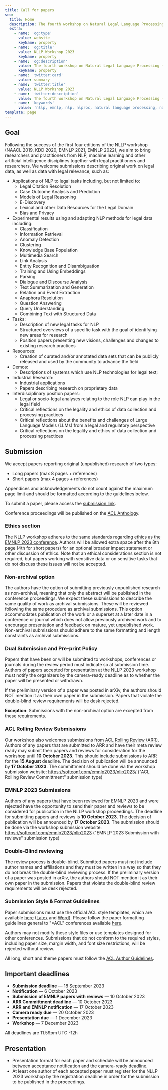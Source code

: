 ```yaml
---
title: Call for papers
seo:
  title: Home
  description: The fourth workshop on Natural Legal Language Processing (NLLP 2023) explores methods and applications of Natural Language Processing for the Legal Domain by focusing on legal text and text with legal significance. Co-located with EMNLP 2023.
  extra:
    - name: 'og:type'
      value: website
      keyName: property
    - name: 'og:title'
      value: NLLP Workshop 2023
      keyName: property
    - name: 'og:description'
      value: The fourth workshop on Natural Legal Language Processing (NLLP 2023) explores methods and applications of Natural Language Processing for the Legal Domain by focusing on legal text and text with legal significance. Co-located with EMNLP 2023.
      keyName: property
    - name: 'twitter:card'
      value: summary
    - name: 'twitter:title'
      value: NLLP Workshop 2023
    - name: 'twitter:description'
      value: The fourth workshop on Natural Legal Language Processing (NLLP 2023) explores methods and applications of Natural Language Processing for the Legal Domain by focusing on legal text and text with legal significance. Co-located with EMNLP 2023.
    - name: 'keywords'
      value: 'nllp, emnlp, nlp, nlproc, natural language processing, natural legal language processing, legal text, legal domain language'
template: page
---
```


## Goal

Following the success of the first four editions of the NLLP workshop (NAACL 2019, KDD 2020, EMNLP 2021, EMNLP 2022), we aim to bring researchers and practitioners from NLP, machine learning and other artificial intelligence disciplines together with legal practitioners and researchers. We welcome submissions describing original work on legal data, as well as data with legal relevance, such as:

- Applications of NLP to legal tasks including, but not limited to:
  - Legal Citation Resolution
  - Case Outcome Analysis and Prediction
  - Models of Legal Reasoning
  - E-Discovery
  - Lexical and other Data Resources for the Legal Domain
  - Bias and Privacy
- Experimental results using and adapting NLP methods for legal data including:
  - Classification
  - Information Retrieval
  - Anomaly Detection
  - Clustering
  - Knowledge Base Population
  - Multimedia Search
  - Link Analysis
  - Entity Recognition and Disambiguation
  - Training and Using Embeddings
  - Parsing
  - Dialogue and Discourse Analysis
  - Text Summarization and Generation
  - Relation and Event Extraction
  - Anaphora Resolution
  - Question Answering
  - Query Understanding
  - Combining Text with Structured Data
- Tasks:
  - Description of new legal tasks for NLP
  - Structured overviews of a specific task with the goal of identifying new areas for research
  - Position papers presenting new visions, challenges and changes to existing research practices
- Resources:
  - Creation of curated and/or annotated data sets that can be publicly released and used by the community to advance the field
- Demos:
  - Descriptions of systems which use NLP technologies for legal text;
- Industrial Research:
  - Industrial applications
  - Papers describing research on proprietary data
- Interdisciplinary position papers:
  - Legal or socio-legal analyses relating to the role NLP can play in the legal field
  - Critical reflections on the legality and ethics of data collection and processing practices
  - Critical reflections about the benefits and challenges of Large Language Models (LLMs) from a legal and regulatory perspective
  - Critical reflections on the legality and ethics of data collection and processing practices

## Submission

We accept papers reporting original (unpublished) research of two types:
- Long papers (max 8 pages + references)
- Short papers (max 4 pages + references)

Appendices and acknowledgements do not count against the maximum page limit and should be formatted according to the guidelines below.

To submit a paper, please access the [submission link](https://softconf.com/emnlp2023/nllp2023).

Conference proceedings will be published on the [ACL Anthology](https://aclanthology.org/).

### Ethics section

The NLLP workshop adheres to the same standards regarding [ethics as the EMNLP 2023 conference](https://2023.emnlp.org/calls/main_conference_papers/#ethics-policy). Authors will be allowed extra space after the 8th page (4th for short papers) for an optional broader impact statement or other discussion of ethics. Note that an ethical considerations section is not required, but papers working with sensitive data or on sensitive tasks that do not discuss these issues will not be accepted.

### Non-archival option

The authors have the option of submitting previously unpublished research as non-archival, meaning that only the abstract will be published in the conference proceedings. We expect these submissions to describe the same quality of work as archival submissions. These will be reviewed following the same procedure as archival submissions. This option accommodates publication of the work or a superset at a later date in a conference or journal which does not allow previously archived work and to encourage presentation and feedback on mature, yet unpublished work. Non-archival submissions should adhere to the same formatting and length constraints as archival submissions.

### Dual Submission and Pre-print Policy

Papers that have been or will be submitted to workshops, conferences or journals during the review period must indicate so at submission time. Authors of papers accepted for presentation at the NLLP 2023 workshop must notify the organizers by the camera-ready deadline as to whether the paper will be presented or withdrawn.

If the preliminary version of a paper was posted in arXiv, the authors should NOT mention it as their own paper in the submission. Papers that violate the double-blind review requirements will be desk rejected. 

**Exception**: Submissions with the non-archival option are excepted from these requirements. 

### ACL Rolling Review Submissions

Our workshop also welcomes submissions from [ACL Rolling Review (ARR)](https://aclrollingreview.org/). Authors of any papers that are submitted to ARR and have their meta review ready may submit their papers and reviews for consideration for the workshop until **10 October 2023**. This should include submissions to ARR for the **15 August** deadline.  The decision of publication will be announced by **17 October 2023**.  The committment should be done via the workshop submission website: https://softconf.com/emnlp2023/nllp2023/ ("ACL Rolling Review Committment" submission type)

### EMNLP 2023 Submissions

Authors of any papers that have been reviewed for EMNLP 2023 and were rejected have the opportunity to send their paper and reviews to be considered for publication in the NLLP workshop proceedings. The deadline for submitting papers and reviews is **10 October 2023**. The decision of publication will be announced by **17 October 2023**. The submission should be done via the workshop submission website: https://softconf.com/emnlp2023/nllp2023 ("EMNLP 2023 Submission with reviews" submission type)

### Double-Blind reviewing

The review process is double-blind. Submitted papers must not include author names and affiliations and they must be written in a way so that they do not break the double-blind reviewing process. If the preliminary version of a paper was posted in arXiv, the authors should NOT mention it as their own paper in the submission. Papers that violate the double-blind review requirements will be desk rejected.

### Submission Style & Format Guidelines

Paper submissions must use the official ACL style templates, which are available [here](https://github.com/acl-org/acl-style-files) ([Latex](https://github.com/acl-org/acl-style-files/tree/master/latex) and [Word](https://github.com/acl-org/acl-style-files/tree/master/word)). Please follow the paper formatting guidelines general to "*ACL" conferences available [here](https://acl-org.github.io/ACLPUB/formatting.html).

Authors may not modify these style files or use templates designed for other conferences. Submissions that do not conform to the required styles, including paper size, margin width, and font size restrictions, will be rejected without review.

All long, short and theme papers must follow the [ACL Author Guidelines](https://www.aclweb.org/adminwiki/index.php?title=ACL_Author_Guidelines).

## Important deadlines

- **Submission deadline** ― 18 September 2023
- **Notification** ― 6 October 2023
- **Submission of EMNLP papers with reviews** ― 10 October 2023
- **ARR Committment deadline** ― 10 October 2023
- **ARR and EMNLP notification** ― 17 October 2023
- **Camera ready due** ― 20 October 2023 
- **Presentation due** ― 1 December 2023
- **Workshop** ― 7 December 2023

All deadlines are 11.59pm UTC -12h

## Presentation

- Presentation format for each paper and schedule will be announced between acceptance notification and the camera-ready deadline.
- At least one author of each accepted paper must register for the NLLP 2023 workshop by the registration deadline in order for the submission to be published in the proceedings.
